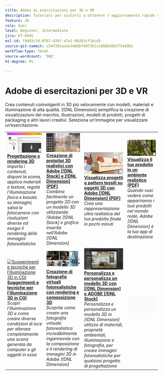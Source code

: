 ```yaml
---
title: Adobe di esercitazioni per 3D e VR
description: Tutorials per aiutarti a ottenere l'aggiornamento rapido su Adobe 3D e VR
feature: 3D
role: User
level: Beginner, Intermediate
jira: KT-6945
exl-id: f9d03c3d-0767-476f-a7e1-0b283cf16cd3
source-git-commit: c54f203aa1e3dddbfd973b1cc668b56b7f54d9b1
workflow-type: tm+mt
source-wordcount: '301'
ht-degree: 0%

---
```


# Adobe di esercitazioni per 3D e VR

Crea contenuti coinvolgenti in 3D più velocemente con modelli, materiali e illuminazione di alta qualità. [!DNL Dimension] semplifica la creazione di visualizzazioni del marchio, illustrazioni, modelli di prodotti, progetti di packaging e altri lavori creativi. Seleziona un’immagine per visualizzare un’esercitazione.

<table>
<tr>
 <td>
   <a href="substance-3d-stager.md">
      <img alt="Progettazione e rendering 3D" src="assets/Substance3DStager.png" />
   </a>
    <div>
   <a href="substance-3d-stager.md"><strong>Progettazione e rendering 3D</strong></a>
    </div>
    <em>Importa i contenuti, disponi la scena, applica materiali e texture, regola l’illuminazione fisica e basata su immagini, salva le fotocamere con risoluzioni diverse ed esegui il rendering delle immagini fotorealistiche</em>
    <br>
  </td>
  <td>
   <a href="assets/CreateRealistic3DMockupswithAdobeStockandDimension.pdf">
      <img alt="Creazione di prototipi 3D realistici con Adobe [!DNL Stock] e [!DNL Dimension]" src="assets/CreateRealistic3DMockupswithAdobeStockandDimension.jpg" />
   </a>
    <div>
   <a href="assets/CreateRealistic3DMockupswithAdobeStockandDimension.pdf"><strong>Creazione di prototipi 3D realistici con Adobe [!DNL Stock] e [!DNL Dimension] (PDF)</strong></a>
    </div>
    <em>Combina facilmente un progetto 2D con un modello 3D utilizzando l’Adobe [!DNL Stock] e grafica inserita nell'Adobe [!DNL Dimension]</em>
    <br>
  </td>
  <td>
   <a href="assets/VisualizeTextileDesignsorPatternson3DObjectswithAdobeDimension.pdf">
      <img alt="Visualizza progetti o pattern tessili su oggetti 3D con Adobe [!DNL Dimension]" src="assets/VisualizeTextileDesignsorPatternson3DObjectswithAdobeDimension.jpg" />
   </a>
    <div>
   <a href="assets/VisualizeTextileDesignsorPatternson3DObjectswithAdobeDimension.pdf"><strong>Visualizza progetti o pattern tessili su oggetti 3D con Adobe [!DNL Dimension] (PDF)</strong></a>
    </div>
    <em>Crea una rappresentazione ultra realistica del tuo prodotto finale in pochi minuti</em>
    <br>
  </td>
  <td>
   <a href="../cce/assets/VisualizeyourProductinaRealisticEnvironment.pdf">
      <img alt="Visualizza il tuo prodotto in un ambiente realistico" src="assets/VisualizeyourProductinaRealisticEnvironment.jpg" />
   </a>
    <div>
   <a href="../cce/assets/VisualizeyourProductinaRealisticEnvironment.pdf"><strong>Visualizza il tuo prodotto in un ambiente realistico (PDF)</strong></a>
    </div>
    <em>Quando vuoi vedere come appariranno i tuoi prodotti nel mondo reale, Adobe [!DNL Dimension] è la tua app di destinazione</em>
    <br>
  </td>
</tr>
<tr>
  <td>
   <a href="mastering3dlighting.md">
      <img alt="Suggerimenti e tecniche per l’illuminazione 3D in CGI" src="assets/Mastering3dlighting_1.gif" />
   </a>
    <div>
   <a href="mastering3dlighting.md"><strong>Suggerimenti e tecniche per l’illuminazione 3D in CGI</strong></a>
    </div>
    <em>Scopri l’illuminazione 3D e come creare diverse condizioni di luce per alterare completamente una scena generata da computer e gli oggetti in essa</em>
    <br>
  </td>
  <td>
   <a href="photorealistic.md">
      <img alt="Creazione di fotografie virtuali fotorealistiche con rendering e composizione 3D" src="assets/Photorealistic_TOC.png" />
   </a>
    <div>
   <a href="photorealistic.md"><strong>Creazione di fotografie virtuali fotorealistiche con rendering e composizione 3D</strong></a>
    </div>
    <em>Scoprite come creare una fotografia virtuale fotorealistica incredibilmente ingannevole con la composizione e il rendering di immagini 3D in Adobe [!DNL Dimension]</em>
    <br>
  </td>
  <td>
   <a href="3ddimensionstock.md">
      <img alt="Personalizza e personalizza un modello 3D con [!DNL Dimension] e ADOBE [!DNL Stock]" src="assets/3ddimensionstock.jpg" />
   </a>
    <div>
   <a href="3ddimensionstock.md"><strong>Personalizza e personalizza un modello 3D con [!DNL Dimension] e ADOBE [!DNL Stock]</strong></a>
    </div>
    <em>Personalizza e personalizza un modello 3D in [!DNL Dimension] utilizzo di materiali, proprietà ambientali, illuminazione e fotografia, per creare immagini fotorealistiche per qualsiasi progetto di progettazione</em>
    <br>
  </td>
  <td>
    <img alt="Spaziatore" src="../assets/Gray_thumbnail.png" />
    <div>
    <br>
  </td>
</tr>
</table>